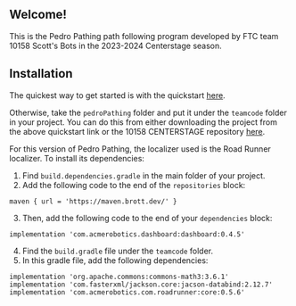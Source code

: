 ## Welcome!
This is the Pedro Pathing path following program developed by FTC team 10158 Scott's Bots in the
2023-2024 Centerstage season.

## Installation
The quickest way to get started is with the quickstart [here](https://github.com/brotherhobo/Pedro-Pathing-Quickstart).

Otherwise, take the `pedroPathing` folder and put it under the `teamcode` folder in your project.
You can do this from either downloading the project from the above quickstart link or the 10158
CENTERSTAGE repository [here](https://github.com/brotherhobo/10158-Centerstage).

For this version of Pedro Pathing, the localizer used is the Road Runner localizer. To install its
dependencies:
1. Find `build.dependencies.gradle` in the main folder of your project.
2. Add the following code to the end of the `repositories` block:
```
maven { url = 'https://maven.brott.dev/' }
```
3. Then, add the following code to the end of your `dependencies` block:
```
implementation 'com.acmerobotics.dashboard:dashboard:0.4.5'
```
4. Find the `build.gradle` file under the `teamcode` folder.
5. In this gradle file, add the following dependencies:
```
implementation 'org.apache.commons:commons-math3:3.6.1'
implementation 'com.fasterxml/jackson.core:jacson-databind:2.12.7'
implementation 'com.acmerobotics.com.roadrunner:core:0.5.6'
```